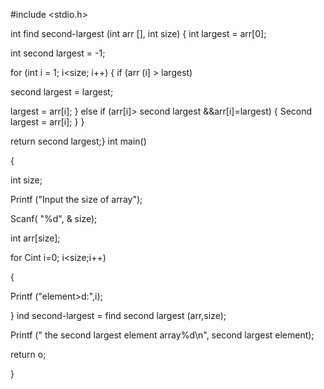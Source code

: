 #include <stdio.h>

int find second-largest (int arr [], int size)
{
int largest = arr[0];

int second largest = -1;

for (int i = 1; i<size; i++)
{
if (arr (i] > largest)

second largest = largest;

largest = arr[i];
}
else if (arr[i]> second largest &&arr[i]=largest)
{
Second largest = arr[i];
}
}

return second largest;}
int main()

{

int size;

Printf ("Input the size of array");

Scanf( "%d", & size);

int arr[size];

for Cint i=0; i<size;i++)


{

Printf ("element>d:",i);

} ind second-largest = find second largest (arr,size);

Printf (" the second largest element array%d\n", second largest element);


return o;

}




